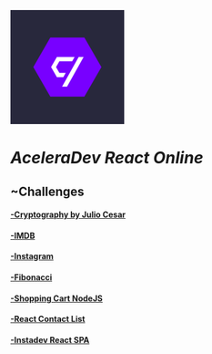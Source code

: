 ![alt](./assets/0.png)

# **_AceleraDev React Online_**

## **~Challenges**

#### [-Cryptography by Julio Cesar](./selection_challenge)

#### [-IMDB](./imdb)

#### [-Instagram](./instagram)

#### [-Fibonacci](./node_fibonacci)

#### [-Shopping Cart NodeJS](./shoppingCart_nodeJs)

#### [-React Contact List](./react_contact)

#### [-Instadev React SPA](./instadev_react_spa)
